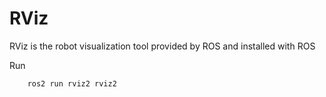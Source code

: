  # RViz

RViz is the robot visualization tool provided by ROS and installed with ROS

Run 
```
    ros2 run rviz2 rviz2
```

